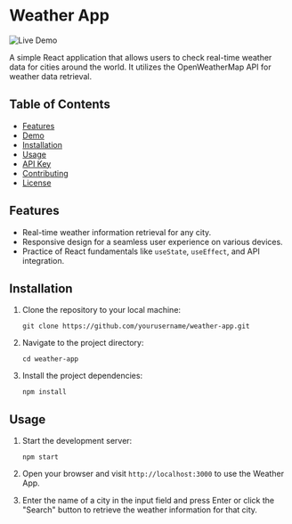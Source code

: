 # Weather App

![Live Demo](https://anonym0uslemon.github.io/weather-app/)

A simple React application that allows users to check real-time weather data for cities around the world. It utilizes the OpenWeatherMap API for weather data retrieval. 

## Table of Contents

- [Features](#features)
- [Demo](#demo)
- [Installation](#installation)
- [Usage](#usage)
- [API Key](#api-key)
- [Contributing](#contributing)
- [License](#license)

## Features

- Real-time weather information retrieval for any city.
- Responsive design for a seamless user experience on various devices.
- Practice of React fundamentals like `useState`, `useEffect`, and API integration.

## Installation

1. Clone the repository to your local machine:

   ```git clone https://github.com/yourusername/weather-app.git```

2. Navigate to the project directory:

    ```cd weather-app```

3. Install the project dependencies: 
    
    ```npm install```

## Usage

1. Start the development server:

    ```npm start```

2. Open your browser and visit `http://localhost:3000` to use the Weather App. 

3. Enter the name of a city in the input field and press Enter or click the "Search" button to retrieve the weather information for that city. 
